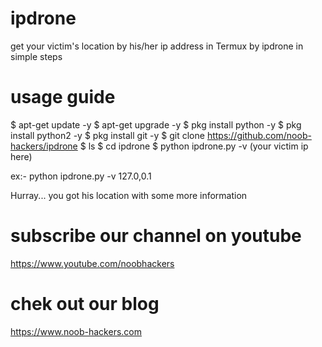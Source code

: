 # ipdrone
get your victim's location by his/her ip address in Termux by ipdrone
in simple steps 

# usage guide
$ apt-get update -y
$ apt-get upgrade -y
$ pkg install python -y
$ pkg install python2 -y
$ pkg install git -y
$ git clone https://github.com/noob-hackers/ipdrone
$ ls
$ cd ipdrone
$ python ipdrone.py -v (your victim ip here)

ex:- python ipdrone.py -v 127.0,0.1

Hurray... you got his location with some more information

# subscribe our channel on youtube
https://www.youtube.com/noobhackers

# chek out our blog 
https://www.noob-hackers.com
